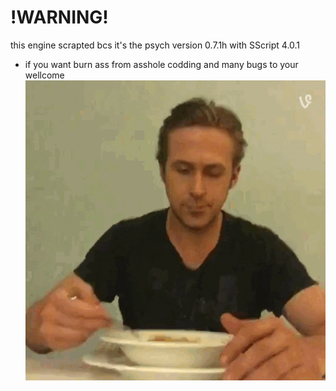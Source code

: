 # !WARNING!
 this engine scrapted bcs it's the psych version 0.7.1h with SScript 4.0.1
 * if you want burn ass from asshole codding and many bugs to your wellcome
   ![](https://github.com/alexforges/FridayNightFunkin-VEMER-Engine/blob/old(scrapped)/git/cover.gif)
